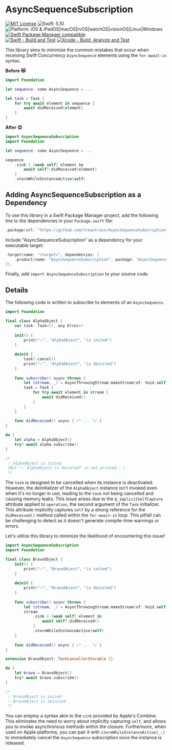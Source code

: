 # AsyncSequenceSubscription
[![MIT License](https://img.shields.io/badge/License-MIT-blue.svg)](https://github.com/treastrain/AsyncSequenceSubscription/blob/main/LICENSE)
![Swift: 5.10](https://img.shields.io/badge/Swift-5.10-orange.svg)
![Platform: iOS & iPadOS|macOS|tvOS|watchOS|visionOS|Linux|Windows](https://img.shields.io/badge/Platform-iOS%20%26%20iPadOS%20%7C%20macOS%20%7C%20tvOS%20%7C%20watchOS%20%7C%20visionOS%20%7C%20Linux%20%7C%20Windows-lightgrey.svg)
[![Swift Package Manager compatible](https://img.shields.io/badge/Swift%20Package%20Manager-compatible-brightgreen.svg)](https://github.com/apple/swift-package-manager) \
[![Swift - Build and Test](https://github.com/treastrain/AsyncSequenceSubscription/actions/workflows/swift.yml/badge.svg)](https://github.com/treastrain/AsyncSequenceSubscription/actions/workflows/swift.yml)
[![Xcode - Build, Analyze and Test](https://github.com/treastrain/AsyncSequenceSubscription/actions/workflows/xcodebuild.yml/badge.svg)](https://github.com/treastrain/AsyncSequenceSubscription/actions/workflows/xcodebuild.yml)

This library aims to minimize the common mistakes that occur when receiving Swift Concurrency `AsyncSequence` elements using the `for-await-in` syntax.

**Before 😿**
```swift
import Foundation

let sequence: some AsyncSequence = ...

let task = Task {
    for try await element in sequence {
        await didReceived(element)
    }
}
```

**After 😊**
```swift
import AsyncSequenceSubscription
import Foundation

let sequence: some AsyncSequence = ...

sequence
    .sink { [weak self] element in
        await self?.didReceived(element)
    }
    .storeWhileInstanceActive(self)
```

## Adding AsyncSequenceSubscription as a Dependency
To use this library in a Swift Package Manager project, add the following line to the dependencies in your `Package.swift` file:

```swift
.package(url: "https://github.com/treastrain/AsyncSequenceSubscription", from: "0.1.0"),
```

Include "AsyncSequenceSubscription" as a dependency for your executable target:

```swift
.target(name: "<target>", dependencies: [
    .product(name: "AsyncSequenceSubscription", package: "AsyncSequenceSubscription"),
]),
```

Finally, add `import AsyncSequenceSubscription` to your source code.

## Details
The following code is written to subscribe to elements of an `AsyncSequence`.

```swift
import Foundation

final class AlphaObject {
    var task: Task<(), any Error>?
    
    init() {
        print("✅", "AlphaObject", "is inited")
    }
    
    deinit {
        task?.cancel()
        print("✅", "AlphaObject", "is deinited")
    }
    
    func subscribe() async throws {
        let (stream, _) = AsyncThrowingStream.makeStream(of: Void.self)
        task = Task {
            for try await element in stream {
                await didReceived()
            }
        }
    }
    
    func didReceived() async { /* ... */ }
}

do {
    let alpha = AlphaObject()
    try? await alpha.subscribe()
}

/*
 ✅ AlphaObject is inited
 (But "✅ AlphaObject is deinited" is not printed...)
 */
```

The `task` is designed to be cancelled when its instance is deactivated. However, the deinitializer of the `AlphaObject` instance isn't invoked even when it's no longer in use, leading to the `task` not being cancelled and causing memory leaks. This issue arises due to the `@_implicitSelfCapture` attribute applied to `operation`, the second argument of the `Task` initializer. This attribute implicitly captures `self` by a strong reference for the `didReceived()` method called within the `for-await-in` loop. This pitfall can be challenging to detect as it doesn't generate compile-time warnings or errors.

Let's utilize this library to minimize the likelihood of encountering this issue!

```swift
import AsyncSequenceSubscription
import Foundation

final class BravoObject {
    init() {
        print("✅", "BravoObject", "is inited")
    }
    
    deinit {
        print("✅", "BravoObject", "is deinited")
    }
    
    func subscribe() async throws {
        let (stream, _) = AsyncThrowingStream.makeStream(of: Void.self)
        stream
            .sink { [weak self] element in
                await self?.didReceived()
            }
            .storeWhileInstanceActive(self)
    }
    
    func didReceived() async { /* ... */ }
}

extension BravoObject: TaskCancellerStorable {}

do {
    let bravo = BravoObject()
    try? await bravo.subscribe()
}

/*
 ✅ BravoObject is inited
 ✅ BravoObject is deinited
 */
```

You can employ a syntax akin to the `sink` provided by Apple's Combine. This eliminates the need to worry about implicitly capturing `self`, and allows you to invoke asynchronous methods within the closure. Furthermore, when used on Apple platforms, you can pair it with `storeWhileInstanceActive(_:)` to immediately cancel the `AsyncSequence` subscription once the instance is released.
